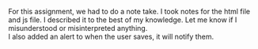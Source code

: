 For this assignment, we had to do a note take.
I took notes for the html file and js file.
I described it to the best of my knowledge.
Let me know if I misunderstood or misinterpreted anything.  
I also added an alert to when the user saves, it will notify them.